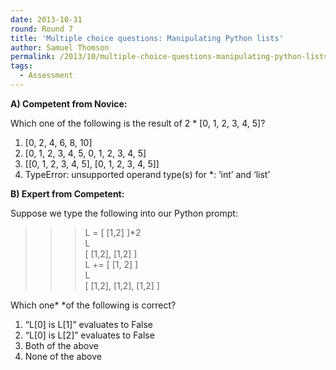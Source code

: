 ```yaml
---
date: 2013-10-31
round: Round 7
title: 'Multiple choice questions: Manipulating Python lists'
author: Samuel Thomson
permalink: /2013/10/multiple-choice-questions-manipulating-python-lists/
tags:
  - Assessment
---
```

**A) Competent from Novice:**

Which one of the following is the result of 2 * [0, 1, 2, 3, 4, 5]?

1.  [0, 2, 4, 6, 8, 10]
2.  [0, 1, 2, 3, 4, 5, 0, 1, 2, 3, 4, 5]
3.  [[0, 1, 2, 3, 4, 5], [0, 1, 2, 3, 4, 5]]
4.  TypeError: unsupported operand type(s) for *: &#8216;int&#8217; and &#8216;list&#8217;

**B) Expert from Competent:**

Suppose we type the following into our Python prompt:

>>> L = [ [1,2] ]*2  
>>> L  
>>> [ [1,2], [1,2] ]  
>>> L += [ [1, 2] ]  
>>> L  
>>> [ [1,2], [1,2], [1,2] ]

Which one* *of the following is correct?

1.  &#8220;L[0] is L[1]&#8221; evaluates to False
2.  &#8220;L[0] is L[2]&#8221; evaluates to False
3.  Both of the above
4.  None of the above

&nbsp;
